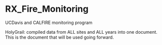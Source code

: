 # RX_Fire_Monitoring
UCDavis and CALFIRE monitoring program

HolyGrail: compiled data from ALL sites and ALL years into one document. This is the document that will be used going forward. 
